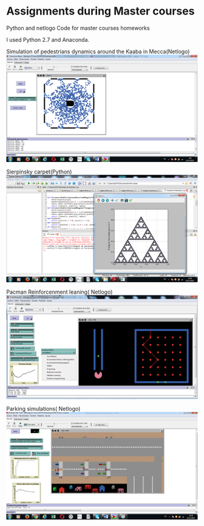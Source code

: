 # Assignments during Master courses
Python and netlogo Code for master courses homeworks

I used Python 2.7 and Anaconda. 


Simulation of pedestrians dynamics around the Kaaba in Mecca(Netlogo)
![Pedestrians](https://github.com/crespofabian8012/PythonHomeworksCode/blob/master/deberes/pedestrians.png?raw=true)


Sierpinsky carpet(Python)
![Sierpinsky](https://github.com/crespofabian8012/PythonHomeworksCode/blob/master/deberes/image.png?raw=true)


Pacman Reinforcenment leaning( Netlogo)
![Pacman](https://github.com/crespofabian8012/PythonHomeworksCode/blob/master/deberes/Pacman2.png?raw=true)


Parking simulations( Netlogo)
![Parking](https://github.com/crespofabian8012/PythonHomeworksCode/blob/master/deberes/Parking.png?raw=true)
